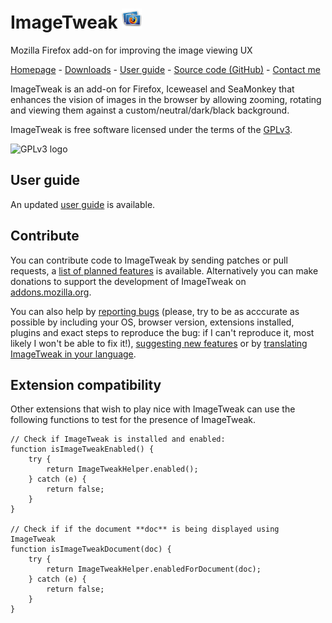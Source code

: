 # ImageTweak ![ImageTweak icon](http://github.com/CAFxX/ImageTweak/raw/master/skin/imagetweak32.png)
Mozilla Firefox add-on for improving the image viewing UX 

[Homepage](http://cafxx.strayorange.com/ImageTweak) - 
[Downloads](https://addons.mozilla.org/en-US/firefox/addon/3683) - 
[User guide](https://github.com/CAFxX/ImageTweak/wiki/ImageTweak-user-guide) - 
[Source code (GitHub)](http://github.com/CAFxX/ImageTweak) - 
[Contact me](mailto:imagetweak@cafxx.strayorange.com)

ImageTweak is an add-on for Firefox, Iceweasel and SeaMonkey that enhances the vision of images in the browser by allowing zooming, rotating and viewing them against a custom/neutral/dark/black background.

ImageTweak is free software licensed under the terms of the [GPLv3](http://www.gnu.org/licenses/gpl-3.0-standalone.html).

![GPLv3 logo](http://www.gnu.org/graphics/gplv3-88x31.png)

## User guide
An updated [user guide](https://github.com/CAFxX/ImageTweak/wiki/ImageTweak-user-guide) is available.

## Contribute
You can contribute code to ImageTweak by sending patches or pull requests, a [list of planned features](http://github.com/CAFxX/ImageTweak/wiki) is available. Alternatively you can make donations to support the development of ImageTweak on [addons.mozilla.org](https://addons.mozilla.org/en-US/firefox/addon/3683). 

You can also help by [reporting bugs](http://github.com/CAFxX/ImageTweak/issues) (please, try to be as acccurate as possible by including your OS, browser version, extensions installed, plugins and exact steps to reproduce the bug: if I can't reproduce it, most likely I won't be able to fix it!), [suggesting new features](http://github.com/CAFxX/ImageTweak/wiki) or by [translating ImageTweak in your language](http://www.babelzilla.org/).

## Extension compatibility
Other extensions that wish to play nice with ImageTweak can use the following functions to test for the presence of ImageTweak.

	// Check if ImageTweak is installed and enabled:
	function isImageTweakEnabled() {
		try {
			return ImageTweakHelper.enabled();
		} catch (e) {
			return false;
		}
	}

	// Check if if the document **doc** is being displayed using ImageTweak
	function isImageTweakDocument(doc) {
		try {
			return ImageTweakHelper.enabledForDocument(doc);
		} catch (e) {
			return false;
		}
	}
